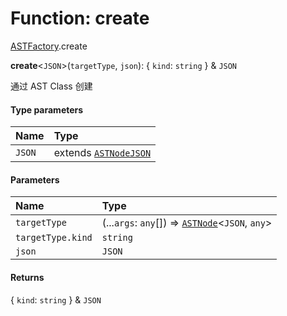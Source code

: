 # Function: create

[ASTFactory](/en/auto-docs/editor/modules/ASTFactory.md).create

**create**<`JSON`>(`targetType`, `json`): { `kind`: `string`  } & `JSON`

通过 AST Class 创建

#### Type parameters

| Name | Type |
| :------ | :------ |
| `JSON` | extends [`ASTNodeJSON`](/en/auto-docs/editor/interfaces/ASTNodeJSON.md) |

#### Parameters

| Name | Type |
| :------ | :------ |
| `targetType` | (...`args`: `any`\[]) => [`ASTNode`](/en/auto-docs/editor/classes/ASTNode.md)<`JSON`, `any`> |
| `targetType.kind` | `string` |
| `json` | `JSON` |

#### Returns

{ `kind`: `string`  } & `JSON`
